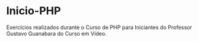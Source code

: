 # Inicio-PHP
 Exercícios realizados durante o Curso de PHP para Iniciantes do Professor Gustavo Guanabara do Curso em Vídeo.
